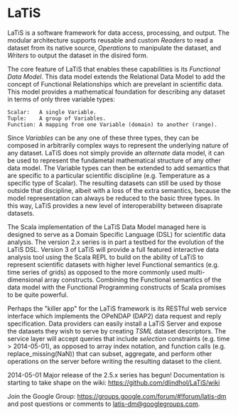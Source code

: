 LaTiS
=====

LaTiS is a software framework for data access, processing, and output. The modular architecture supports reusable and custom *Readers* to read a dataset from its native source, *Operations* to manipulate the dataset, and *Writers* to output the dataset in the disired form.

The core feature of LaTiS that enables these capabilities is its *Functional Data Model*. This data model extends the Relational Data Model to add the concept of Functional Relationships which are prevelant in scientific data. This model provides a mathematical foundation for describing any dataset in terms of only three variable types:

    Scalar:   A single Variable.
    Tuple:    A group of Variables.
    Function: A mapping from one Variable (domain) to another (range).

Since *Variables* can be any one of these three types, they can be composed in arbitrarily complex ways to represent the underlying nature of any dataset. LaTiS does not simply provide an *alternate* data model, it can be used to represent the fundametal mathematical structure of any other data model. The Variable types can then be extended to add semantics that are specific to a particular scientific discipline (e.g. Temperature as a specific type of Scalar). The resulting datasets can still be used by those outside that discipline, albeit with a loss of the extra semantics, because the model representation can always be reduced to the basic three types. In this way, LaTiS provides a new level of interoperability between disaprate datasets.

The Scala implementation of the LaTiS Data Model managed here is designed to serve as a Domain Specific Language (DSL) for scientific data analysis. The version 2.x series is in part a testbed for the evolution of the LaTiS DSL. Version 3 of LaTiS will provide a full featured interactive data analysis tool using the Scala REPL to build on the ability of LaTiS to represent scientific datasets with higher level Functional semantics (e.g. time series of grids) as opposed to the more commonly used multi-dimensional array constructs. Combining the Functional semantics of the data model with the Functional Programming constructs of Scala promises to be quite powerful.

Perhaps the "killer app" for the LaTiS framework is its RESTful web service interface which implements the OPeNDAP (DAP2) data request and reply specification. Data providers can easily install a LaTiS Server and expose the datasets they wish to serve by creating *TSML* dataset descriptors. The service layer will accept queries that include *selection* constraints (e.g. time > 2014-05-01), as opposed to array index notation, and function calls (e.g. replace_missing(NaN)) that can subset, aggregate, and perform other operations on the server before writing the resulting dataset to the client. 


2014-05-01
Major release of the 2.5.x series has begun! Documentation is starting to take shape on the wiki:
https://github.com/dlindhol/LaTiS/wiki

Join the Google Group:
https://groups.google.com/forum/#!forum/latis-dm
and post questions or comments to latis-dm@googlegroups.com.
